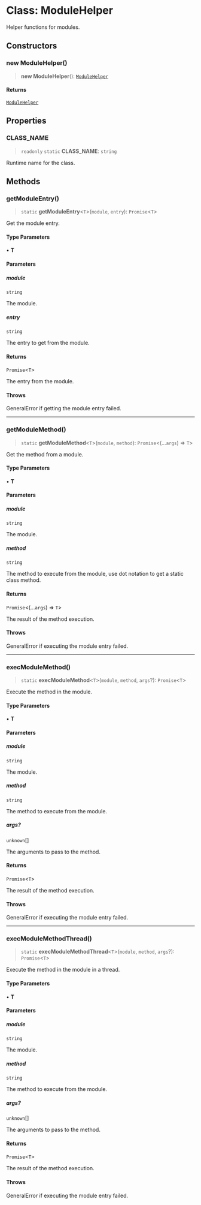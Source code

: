# Class: ModuleHelper

Helper functions for modules.

## Constructors

### new ModuleHelper()

> **new ModuleHelper**(): [`ModuleHelper`](ModuleHelper.md)

#### Returns

[`ModuleHelper`](ModuleHelper.md)

## Properties

### CLASS\_NAME

> `readonly` `static` **CLASS\_NAME**: `string`

Runtime name for the class.

## Methods

### getModuleEntry()

> `static` **getModuleEntry**\<`T`\>(`module`, `entry`): `Promise`\<`T`\>

Get the module entry.

#### Type Parameters

• **T**

#### Parameters

##### module

`string`

The module.

##### entry

`string`

The entry to get from the module.

#### Returns

`Promise`\<`T`\>

The entry from the module.

#### Throws

GeneralError if getting the module entry failed.

***

### getModuleMethod()

> `static` **getModuleMethod**\<`T`\>(`module`, `method`): `Promise`\<(...`args`) => `T`\>

Get the method from a module.

#### Type Parameters

• **T**

#### Parameters

##### module

`string`

The module.

##### method

`string`

The method to execute from the module, use dot notation to get a static class method.

#### Returns

`Promise`\<(...`args`) => `T`\>

The result of the method execution.

#### Throws

GeneralError if executing the module entry failed.

***

### execModuleMethod()

> `static` **execModuleMethod**\<`T`\>(`module`, `method`, `args`?): `Promise`\<`T`\>

Execute the method in the module.

#### Type Parameters

• **T**

#### Parameters

##### module

`string`

The module.

##### method

`string`

The method to execute from the module.

##### args?

`unknown`[]

The arguments to pass to the method.

#### Returns

`Promise`\<`T`\>

The result of the method execution.

#### Throws

GeneralError if executing the module entry failed.

***

### execModuleMethodThread()

> `static` **execModuleMethodThread**\<`T`\>(`module`, `method`, `args`?): `Promise`\<`T`\>

Execute the method in the module in a thread.

#### Type Parameters

• **T**

#### Parameters

##### module

`string`

The module.

##### method

`string`

The method to execute from the module.

##### args?

`unknown`[]

The arguments to pass to the method.

#### Returns

`Promise`\<`T`\>

The result of the method execution.

#### Throws

GeneralError if executing the module entry failed.

